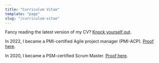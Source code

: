 ```yaml
---
title: "Curriculum Vitae"
template: "page"
slug: "/curriculum-vitae"
---
```


Fancy reading the latest version of my CV? [Knock yourself out](/media/josephclift_cv_onepage_2022.pdf).

In 2022, I became a PMI-certified Agile project manager (PMI-ACP). [Proof here](/media/josephclift_PMI-ACP_certificate.pdf).

In 2020, I became a PSM-certified Scrum Master. [Proof here](/media/josephclift_PSMI_certificate.pdf).
